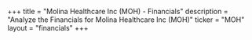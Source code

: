 +++
title = "Molina Healthcare Inc (MOH) - Financials"
description = "Analyze the Financials for Molina Healthcare Inc (MOH)"
ticker = "MOH"
layout = "financials"
+++


